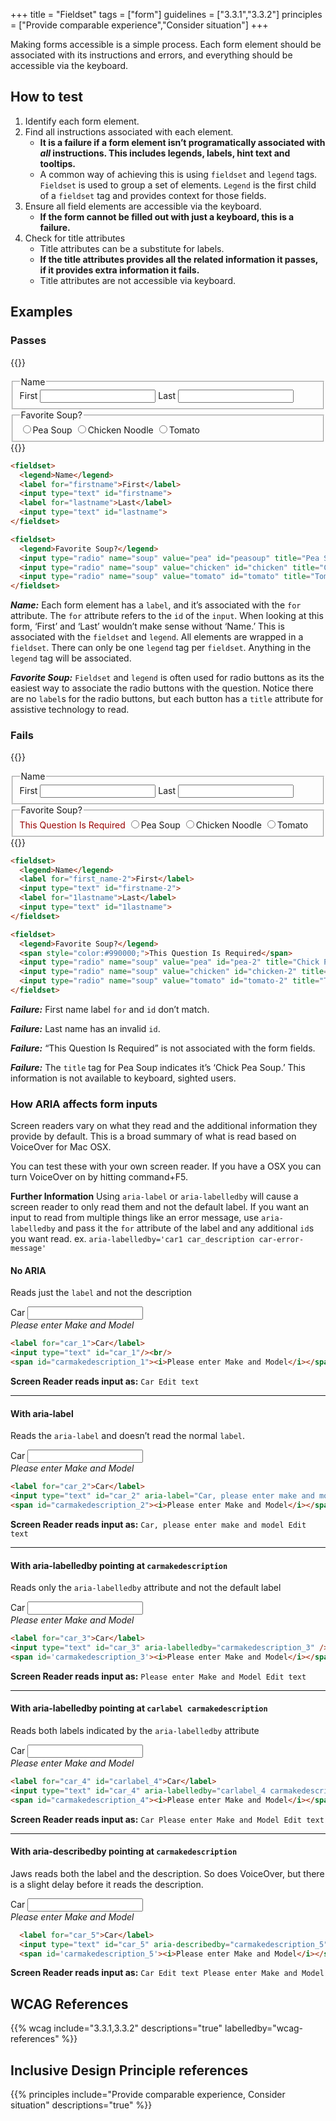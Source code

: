 +++
title = "Fieldset"
tags = ["form"]
guidelines = ["3.3.1","3.3.2"]
principles = ["Provide comparable experience","Consider situation"]
+++

Making forms accessible is a simple process. Each form element should be associated with its instructions and errors, and everything should be accessible via the keyboard.

## How to test
1.  Identify each form element.
2.  Find all instructions associated with each element.
    *   **It is a failure if a form element isn’t programatically associated with _all_ instructions. This includes legends, labels, hint text and tooltips.**
    *   A common way of achieving this is using `fieldset` and `legend` tags. `Fieldset` is used to group a set of elements. `Legend` is the first child of a `fieldset` tag and provides context for those fields.
3.  Ensure all field elements are accessible via the keyboard.
    *   **If the form cannot be filled out with just a keyboard, this is a failure.**
4.  Check for title attributes
    *   Title attributes can be a substitute for labels.
    *   **If the title attributes provides all the related information it passes, if it provides extra information it fails.**
    *   Title attributes are not accessible via keyboard.

## Examples
### Passes
{{<demo>}}
<fieldset>
  <legend>Name</legend>
  <label for="firstname">First</label>
  <input type="text" id="firstname">
  <label for="lastname">Last</label>
  <input type="text" id="lastname">
</fieldset>

<fieldset>
  <legend>Favorite Soup?</legend>
  <input type="radio" name="soup" value="pea" id="peasoup" title="Pea Soup"><label for="peasoup">Pea Soup</label>
  <input type="radio" name="soup" value="chicken" id="chicken" title="Chicken Noodle"><label for="chicken">Chicken Noodle</label>
  <input type="radio" name="soup" value="tomato" id="tomato" title="Tomato"><label for="tomato">Tomato</label>
</fieldset>
{{</demo>}}

```html
<fieldset>
  <legend>Name</legend>
  <label for="firstname">First</label>
  <input type="text" id="firstname">
  <label for="lastname">Last</label>
  <input type="text" id="lastname">
</fieldset>

<fieldset>
  <legend>Favorite Soup?</legend>
  <input type="radio" name="soup" value="pea" id="peasoup" title="Pea Soup"><label for="peasoup">Pea Soup</label>
  <input type="radio" name="soup" value="chicken" id="chicken" title="Chicken Noodle"><label for="chicken">Chicken Noodle</label>
  <input type="radio" name="soup" value="tomato" id="tomato" title="Tomato"><label for="tomato">Tomato</label>
</fieldset>
```
**_Name:_** Each form element has a `label`, and it’s associated with the `for` attribute. The `for` attribute refers to the `id` of the `input`. When looking at this form, ‘First’ and ‘Last’ wouldn’t make sense without ‘Name.’ This is associated with the `fieldset` and `legend`. All elements are wrapped in a `fieldset`. There can only be one `legend` tag per `fieldset`. Anything in the `legend` tag will be associated.

**_Favorite Soup:_** `Fieldset` and `legend` is often used for radio buttons as its the easiest way to associate the radio buttons with the question. Notice there are no `label`s for the radio buttons, but each button has a `title` attribute for assistive technology to read.

### Fails

{{<demo>}}
<fieldset>
  <legend>Name</legend>
  <label for="first_name-2">First</label>
  <input type="text" id="firstname-2">
  <label for="1lastname">Last</label>
  <input type="text" id="1lastname">
</fieldset>

<fieldset>
  <legend>Favorite Soup?</legend>
  <span style="color:#990000;">This Question Is Required</span>
  <input type="radio" name="soup" value="pea" id="pea-2" title="Chick Pea Soup"><label for="pea-2">Pea Soup</label>
  <input type="radio" name="soup" value="chicken" id="chicken-2" title="Chicken Noodle"><label for="chicken-2">Chicken Noodle</label>
  <input type="radio" name="soup" value="tomato" id="tomato-2" title="Tomato"><label for="tomato-2">Tomato</label>
</fieldset>
{{</demo>}}

```html
<fieldset>
  <legend>Name</legend>
  <label for="first_name-2">First</label>
  <input type="text" id="firstname-2">
  <label for="1lastname">Last</label>
  <input type="text" id="1lastname">
</fieldset>

<fieldset>
  <legend>Favorite Soup?</legend>
  <span style="color:#990000;">This Question Is Required</span>
  <input type="radio" name="soup" value="pea" id="pea-2" title="Chick Pea Soup"><label for="pea-2">Pea Soup</label>
  <input type="radio" name="soup" value="chicken" id="chicken-2" title="Chicken Noodle"><label for="chicken-2">Chicken Noodle</label>
  <input type="radio" name="soup" value="tomato" id="tomato-2" title="Tomato"><label for="tomato-2">Tomato</label>
</fieldset>
```

**_Failure:_** First name label `for` and `id` don’t match.

**_Failure:_** Last name has an invalid `id`.

**_Failure:_** “This Question Is Required” is not associated with the form fields.

**_Failure:_** The `title` tag for Pea Soup indicates it’s ‘Chick Pea Soup.’ This information is not available to keyboard, sighted users.

### How ARIA affects form inputs

Screen readers vary on what they read and the additional information they provide by default. This is a broad summary of what is read based on VoiceOver for Mac OSX.

You can test these with your own screen reader. If you have a OSX you can turn VoiceOver on by hitting command+F5.

**Further Information** Using `aria-label` or `aria-labelledby` will cause a screen reader to only read them and not the default label. If you want an input to read from multiple things like an error message, use `aria-labelledby` and pass it the `for` attribute of the label and any additional `id`s you want read. ex. `aria-labelledby='car1 car_description car-error-message'`

#### No ARIA

Reads just the `label` and not the description

<form>
  <label for="car_1">Car</label>
  <input type="text" id="car_1"/><br/>
  <span id="carmakedescription_1"><i>Please enter Make and Model</i></span>
</form>

```html
<label for="car_1">Car</label>
<input type="text" id="car_1"/><br/>
<span id="carmakedescription_1"><i>Please enter Make and Model</i></span>
```

**Screen Reader reads input as:** `Car Edit text`

* * *

#### With aria-label

Reads the `aria-label` and doesn’t read the normal `label`.

<form>
  <label for="car_2">Car</label>
  <input type="text" id="car_2" aria-label="Car, please enter make and model" /><br/>
  <span id="carmakedescription_2"><i>Please enter Make and Model</i></span>
</form>

```html
<label for="car_2">Car</label>
<input type="text" id="car_2" aria-label="Car, please enter make and model" /><br/>
<span id="carmakedescription_2"><i>Please enter Make and Model</i></span>
```

**Screen Reader reads input as:** `Car, please enter make and model Edit text`

* * *

#### With aria-labelledby pointing at `carmakedescription`

Reads only the `aria-labelledby` attribute and not the default label

<form>
  <label for="car_3">Car</label>
  <input type="text" id="car_3" aria-labelledby="carmakedescription_3" /><br/>
  <span id='carmakedescription_3'><i>Please enter Make and Model</i></span>
</form>

```html
<label for="car_3">Car</label>
<input type="text" id="car_3" aria-labelledby="carmakedescription_3" /><br/>
<span id='carmakedescription_3'><i>Please enter Make and Model</i></span>
```

**Screen Reader reads input as:** `Please enter Make and Model Edit text`

* * *

#### With aria-labelledby pointing at `carlabel carmakedescription`

Reads both labels indicated by the `aria-labelledby` attribute

<form>
  <label for="car_4" id="carlabel_4">Car</label>
  <input type="text" id="car_4" aria-labelledby="carlabel_4 carmakedescription_4" /><br/>
  <span id="carmakedescription_4"><i>Please enter Make and Model</i></span>
</form>

```html
<label for="car_4" id="carlabel_4">Car</label>
<input type="text" id="car_4" aria-labelledby="carlabel_4 carmakedescription_4" /><br/>
<span id="carmakedescription_4"><i>Please enter Make and Model</i></span>
```

**Screen Reader reads input as:** `Car Please enter Make and Model Edit text`

* * *

#### With aria-describedby pointing at `carmakedescription`

Jaws reads both the label and the description. So does VoiceOver, but there is a slight delay before it reads the description.

<form>
  <label for="car_5">Car</label>
  <input type="text" id="car_5" aria-describedby="carmakedescription_5" /><br/>
  <span id='carmakedescription_5'><i>Please enter Make and Model</i></span>
</form>

```html
  <label for="car_5">Car</label>
  <input type="text" id="car_5" aria-describedby="carmakedescription_5" /><br/>
  <span id='carmakedescription_5'><i>Please enter Make and Model</i></span>
```

**Screen Reader reads input as:** `Car Edit text Please enter Make and Model`

## WCAG References
{{% wcag include="3.3.1,3.3.2" descriptions="true" labelledby="wcag-references" %}}

## Inclusive Design Principle references
{{% principles include="Provide comparable experience, Consider situation" descriptions="true" %}}
